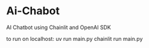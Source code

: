 # Ai-Chabot
AI Chatbot using Chainlit and OpenAI SDK

to run on localhost:
uv run main.py
chainlit run main.py
